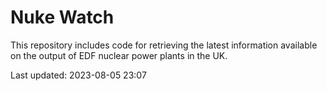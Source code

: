 # Nuke Watch

This repository includes code for retrieving the latest information available on the output of EDF nuclear power plants in the UK.

Last updated: 2023-08-05 23:07